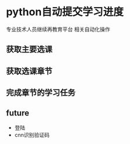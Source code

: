 # python自动提交学习进度

专业技术人员继续再教育平台  相关自动化操作

## 获取主要选课
## 获取选课章节
## 完成章节的学习任务



## future
- 登陆
- cnn识别验证码